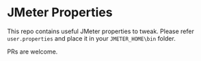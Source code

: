 # JMeter Properties

This repo contains useful JMeter properties to tweak. Please refer `user.properties` and place it in your `JMETER_HOME\bin` folder.

PRs are welcome.
